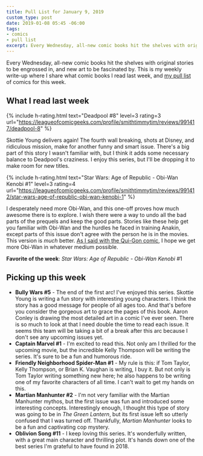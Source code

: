 ```yaml
---
title: Pull List for January 9, 2019
custom_type: post
date: 2019-01-08 05:45 -06:00
tags:
- comics
- pull list
excerpt: Every Wednesday, all-new comic books hit the shelves with original stories to be engrossed in, and new art to be fascinated by. This is my weekly write-up where I share what comic books I read last week, and [my pull list](/topics/#pull-list) of comics for this week.
---
```


Every Wednesday, all-new comic books hit the shelves with original stories to be engrossed in, and new art to be fascinated by. This is my weekly write-up where I share what comic books I read last week, and [my pull list](/topics/#pull-list) of comics for this week.

## What I read last week

{% include h-rating.html text="Deadpool #8" level=3 rating=3 url="https://leagueofcomicgeeks.com/profile/smithtimmytim/reviews/991417/deadpool-8" %}

Skottie Young delivers again! The fourth wall breaking, shots at Disney, and ridiculous mission, make for another funny and smart issue. There's a big part of this story I wasn't familiar with, but I think it adds some necessary balance to Deadpool's craziness. I enjoy this series, but I'll be dropping it to make room for new titles.

{% include h-rating.html text="Star Wars: Age of Republic - Obi-Wan Kenobi #1" level=3 rating=4 url="https://leagueofcomicgeeks.com/profile/smithtimmytim/reviews/991412/star-wars-age-of-republic-obi-wan-kenobi-1" %}

I desperately need more Obi-Wan, and this one-off proves how much awesome there is to explore. I wish there were a way to undo all the bad parts of the prequels and keep the good parts. Stories like these help get you familiar with Obi-Wan and the hurdles he faced in training Anakin, except parts of this issue don't agree with the person he is in the movies. This version is *much* better. [As I said with the Qui-Gon comic](/2018/12/pull-list-for-december-12-2018/), I hope we get more Obi-Wan in whatever medium possible.

**Favorite of the week**: *Star Wars: Age of Republic - Obi-Wan Kenobi* #1

## Picking up this week

- **Bully Wars #5** - The end of the first arc! I've enjoyed this series. Skottie Young is writing a fun story with interesting young characters. I think the story has a good message for people of all ages too. And that's before you consider the gorgeous art to grace the pages of this book. Aaron Conley is drawing the most detailed art in a comic I've ever seen. There is so much to look at that I need double the time to read each issue.  It seems this team will be taking a bit of a break after this arc because I don't see any upcoming issues yet.
- **Captain Marvel #1** - I'm excited to read this. Not only am I thrilled for the upcoming movie, but the incredible Kelly Thompson will be writing the series. It's sure to be a fun and humorous ride.
- **Friendly Neighborhood Spider-Man #1** - My rule is this: if Tom Taylor, Kelly Thompson, or Brian K. Vaughan is writing, I buy it. But not only is Tom Taylor writing something new here; he also happens to be writing one of my favorite characters of all time. I can't wait to get my hands on this.
- **Martian Manhunter #2** - I'm not very familiar with the Martian Manhunter mythos, but the first issue was fun and introduced some interesting concepts. Interestingly enough, I thought this type of story was going to be in *The Green Lantern*, but its first issue left so utterly confused that I was turned off. Thankfully, *Martian Manhunter* looks to be a fun and captivating cop mystery. 
- **Oblivion Song #11** - I keep loving this series. It's wonderfully written, with a great main character and thrilling plot. It's hands down one of the best series I'm grateful to have found in 2018.